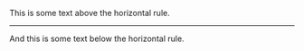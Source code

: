 This is some text above the horizontal rule.

---

And this is some text below the horizontal rule.
